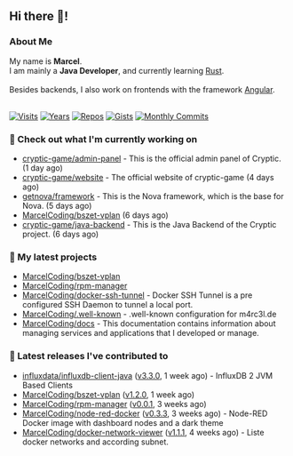 ## Hi there 👋!




### About Me

My name is **Marcel**.<br>
I am mainly a **Java Developer**, and currently learning [Rust](https://www.rust-lang.org).<br>
<br>
Besides backends, I also work on frontends with the framework [Angular](https://angular.io).
<br>
<br>

[![Visits](https://badges.pufler.dev/visits/MarcelCoding/MarcelCoding?style=flat-square&color=black&logo=github)](https://github.com/MarcelCoding)
[![Years](https://badges.pufler.dev/years/MarcelCoding?style=flat-square&color=black&logo=github)](https://github.com/MarcelCoding)
[![Repos](https://badges.pufler.dev/repos/MarcelCoding?style=flat-square&color=black&logo=github)](https://github.com/MarcelCoding?tab=repositories)
[![Gists](https://badges.pufler.dev/gists/MarcelCoding?style=flat-square&color=black&logo=github)](https://gist.github.com/MarcelCoding)
[![Monthly Commits](https://badges.pufler.dev/commits/monthly/MarcelCoding?style=flat-square&color=black&logo=github)](https://github.com/MarcelCoding)

### 👷 Check out what I'm currently working on

- [cryptic-game/admin-panel](https://github.com/cryptic-game/admin-panel) - This is the official admin panel of Cryptic. (1 day ago)
- [cryptic-game/website](https://github.com/cryptic-game/website) - The official website of cryptic-game (4 days ago)
- [getnova/framework](https://github.com/getnova/framework) - This is the Nova framework, which is the base for Nova. (5 days ago)
- [MarcelCoding/bszet-vplan](https://github.com/MarcelCoding/bszet-vplan) (6 days ago)
- [cryptic-game/java-backend](https://github.com/cryptic-game/java-backend) - This is the Java Backend of the Cryptic project. (6 days ago)

### 🌱 My latest projects

- [MarcelCoding/bszet-vplan](https://github.com/MarcelCoding/bszet-vplan)
- [MarcelCoding/rpm-manager](https://github.com/MarcelCoding/rpm-manager)
- [MarcelCoding/docker-ssh-tunnel](https://github.com/MarcelCoding/docker-ssh-tunnel) - Docker SSH Tunnel is a pre configured SSH Daemon to tunnel a local port.
- [MarcelCoding/.well-known](https://github.com/MarcelCoding/.well-known) - .well-known configuration for m4rc3l.de
- [MarcelCoding/docs](https://github.com/MarcelCoding/docs) - This documentation contains information about managing services and applications that I developed or manage.

### 🔭 Latest releases I've contributed to

- [influxdata/influxdb-client-java](https://github.com/influxdata/influxdb-client-java) ([v3.3.0](https://github.com/influxdata/influxdb-client-java/releases/tag/v3.3.0), 1 week ago) - InfluxDB 2 JVM Based Clients
- [MarcelCoding/bszet-vplan](https://github.com/MarcelCoding/bszet-vplan) ([v1.2.0](https://github.com/MarcelCoding/bszet-vplan/releases/tag/v1.2.0), 1 week ago)
- [MarcelCoding/rpm-manager](https://github.com/MarcelCoding/rpm-manager) ([v0.0.1](https://github.com/MarcelCoding/rpm-manager/releases/tag/v0.0.1), 3 weeks ago)
- [MarcelCoding/node-red-docker](https://github.com/MarcelCoding/node-red-docker) ([v0.3.3](https://github.com/MarcelCoding/node-red-docker/releases/tag/v0.3.3), 3 weeks ago) - Node-RED Docker image with dashboard nodes and a dark theme
- [MarcelCoding/docker-network-viewer](https://github.com/MarcelCoding/docker-network-viewer) ([v1.1.1](https://github.com/MarcelCoding/docker-network-viewer/releases/tag/v1.1.1), 4 weeks ago) - Liste docker networks and according subnet.


